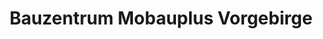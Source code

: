 ---
title: "Bauzentrum Mobauplus Vorgebirge"
url: /bornheim/bauzentrum-mobauplus-vorgebirge/
shop: Baumarkt
---